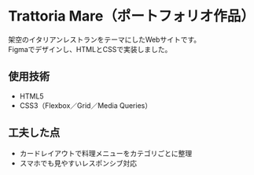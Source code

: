 # Trattoria Mare（ポートフォリオ作品）

架空のイタリアンレストランをテーマにしたWebサイトです。  
Figmaでデザインし、HTMLとCSSで実装しました。

## 使用技術
- HTML5
- CSS3（Flexbox／Grid／Media Queries）

## 工夫した点
- カードレイアウトで料理メニューをカテゴリごとに整理
- スマホでも見やすいレスポンシブ対応
